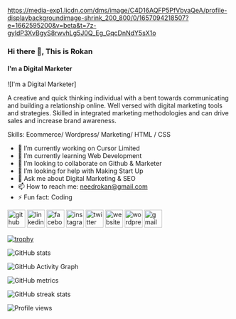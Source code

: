 https://media-exp1.licdn.com/dms/image/C4D16AQFP5PfVbyaQeA/profile-displaybackgroundimage-shrink_200_800/0/1657094218507?e=1662595200&v=beta&t=7z-gyldP3XvBgyS8rwvhLg5J0Q_Eg_GqcDnNdY5sX1o
### Hi there 👋, This is Rokan
#### I'm a Digital Marketer
![I'm a Digital Marketer]

A creative and quick thinking individual with a bent towards communicating and building a relationship online. Well versed with digital marketing tools and strategies. Skilled in integrated marketing methodologies and can drive sales and increase brand awareness.

Skills: Ecommerce/ Wordpress/ Marketing/ HTML / CSS

- 🔭 I’m currently working on Cursor Limited 
- 🌱 I’m currently learning Web Development 
- 👯 I’m looking to collaborate on Github & Marketer 
- 🤔 I’m looking for help with Making Start Up 
- 💬 Ask me about Digital Marketing & SEO 
- 📫 How to reach me: needrokan@gmail.com 
- ⚡ Fun fact: Coding 


[<img src='https://cdn.jsdelivr.net/npm/simple-icons@3.0.1/icons/github.svg' alt='github' height='40'>](https://github.com/Rokan73)  [<img src='https://cdn.jsdelivr.net/npm/simple-icons@3.0.1/icons/linkedin.svg' alt='linkedin' height='40'>](https://www.linkedin.com/in/saiful-islam-rokan/)  [<img src='https://cdn.jsdelivr.net/npm/simple-icons@3.0.1/icons/facebook.svg' alt='facebook' height='40'>](https://www.facebook.com/rokan.ctg06)  [<img src='https://cdn.jsdelivr.net/npm/simple-icons@3.0.1/icons/instagram.svg' alt='instagram' height='40'>](https://www.instagram.com/MrRokan1/)  [<img src='https://cdn.jsdelivr.net/npm/simple-icons@3.0.1/icons/twitter.svg' alt='twitter' height='40'>](https://twitter.com/MrRokan1)  [<img src='https://cdn.jsdelivr.net/npm/simple-icons@3.0.1/icons/icloud.svg' alt='website' height='40'>](rokan.great-site.com)  [<img src='https://cdn.jsdelivr.net/npm/simple-icons@3.0.1/icons/wordpress.svg' alt='wordpress' height='40'>](rokan.epizy.com)  [<img src='https://cdn.jsdelivr.net/npm/simple-icons@3.0.1/icons/gmail.svg' alt='gmail' height='40'>](politeguy.bd@gmail.com)  

[![trophy](https://github-profile-trophy.vercel.app/?username=Rokan73)](https://github.com/ryo-ma/github-profile-trophy)

![GitHub stats](https://github-readme-stats.vercel.app/api?username=Rokan73&show_icons=true)  

![GitHub Activity Graph](https://activity-graph.herokuapp.com/graph?username=Rokan73)  

![GitHub metrics](https://metrics.lecoq.io/Rokan73)  

![GitHub streak stats](https://github-readme-streak-stats.herokuapp.com/?user=Rokan73)  

![Profile views](https://gpvc.arturio.dev/Rokan73)  

